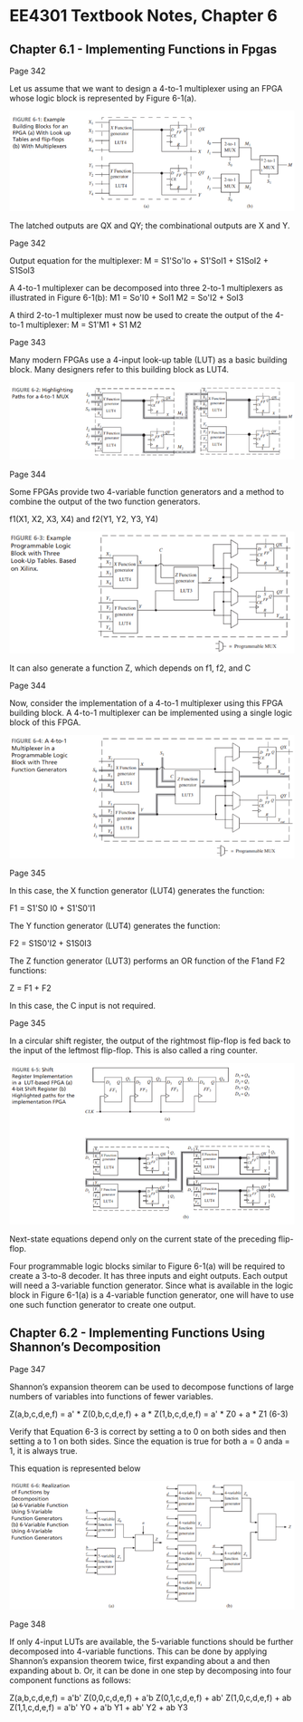 # EE4301 Textbook Notes, Chapter 6
## Chapter 6.1 - Implementing Functions in Fpgas


Page 342

Let us assume that we want to design a 4-to-1 multiplexer using an FPGA whose logic block is represented by Figure 6-1(a).

![Figure 6-1](https://github.com/oconnellamethyst/EE4301_Labs/blob/main/Notes/Chapter_06/FIGURE%206-1.png)

The latched outputs are QX and QY; the combinational outputs are X and Y.


Page 342

Output equation for the multiplexer:
M = S1'So'Io + S1'SoI1 + S1SoI2 + S1SoI3

A 4-to-1 multiplexer can be decomposed into three 2-to-1 multiplexers as illustrated in Figure 6-1(b):
M1 = So'I0 + SoI1
M2 = So'I2 + SoI3

A third 2-to-1 multiplexer must now be used to create the output of the 4-to-1 multiplexer:
M = S1'M1 + S1 M2


Page 343

Many modern FPGAs use a 4-input look-up table (LUT) as a basic building block. 
Many designers refer to this building block as LUT4.

![Figure 6-2](https://github.com/oconnellamethyst/EE4301_Labs/blob/main/Notes/Chapter_06/FIGURE%206-2.png)


Page 344

Some FPGAs provide two 4-variable function generators and a method to
combine the output of the two function generators.

f1(X1, X2, X3, X4) and f2(Y1, Y2, Y3, Y4)

![Figure 6-3](https://github.com/oconnellamethyst/EE4301_Labs/blob/main/Notes/Chapter_06/FIGURE%206-3.png)

It can also generate a function Z, which depends on f1, f2, and C


Page 344

Now, consider the implementation of a 4-to-1 multiplexer using this FPGA
building block. A 4-to-1 multiplexer can be implemented using a single logic block
of this FPGA.

![Figure 6-4](https://github.com/oconnellamethyst/EE4301_Labs/blob/main/Notes/Chapter_06/FIGURE%206-4.png)


Page 345

In this case, the X function generator (LUT4) generates the function:

F1 = S1'S0 I0 + S1'S0'I1

The Y function generator (LUT4) generates the function:

F2 = S1S0'I2 + S1S0I3

The Z function generator (LUT3) performs an OR function of the F1and F2 functions:

Z = F1 + F2

In this case, the C input is not required. 


Page 345

In a circular shift register, the output of the rightmost flip-flop is fed back to the input of the leftmost flip-flop. This is also called a ring counter. 

![Figure 6-5](https://github.com/oconnellamethyst/EE4301_Labs/blob/main/Notes/Chapter_06/FIGURE%206-5.png)

Next-state equations depend only on the current state of the preceding flip-flop.

Four programmable logic blocks similar to Figure 6-1(a) will be required to create a 3-to-8 decoder. It has three inputs and eight outputs. Each output will need a 3-variable function generator. Since what is available in the logic block in Figure 6-1(a) is a 4-variable function generator, one will have to use one such function generator to create one output.



## Chapter 6.2 - Implementing Functions Using Shannon’s Decomposition


Page 347

Shannon’s expansion theorem can be used to decompose functions of large numbers of variables into functions of fewer variables.

Z(a,b,c,d,e,f) = a' * Z(0,b,c,d,e,f) + a * Z(1,b,c,d,e,f) = a' * Z0 + a * Z1 (6-3)

Verify that Equation 6-3 is correct by setting a to 0 on both sides and then setting a to 1 on both sides. Since the equation is true for both a = 0 anda = 1, it is always true.

This equation is represented below

![Figure 6-6](https://github.com/oconnellamethyst/EE4301_Labs/blob/main/Notes/Chapter_06/FIGURE%206-6.png)


Page 348

If only 4-input LUTs are available, the 5-variable functions should be further decomposed into 4-variable functions. This can be done by applying Shannon’s expansion theorem twice, first expanding about a and then expanding about b. Or, it can be done in one step by decomposing into four component functions as follows:

Z(a,b,c,d,e,f) = a'b' Z(0,0,c,d,e,f) + a'b Z(0,1,c,d,e,f) + ab' Z(1,0,c,d,e,f) + ab Z(1,1,c,d,e,f)
               = a'b' Y0  +  a'b Y1  +  ab' Y2  +  ab Y3


